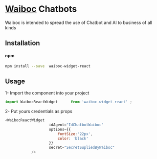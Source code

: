 # [Waiboc](https://www.waiboc.com) Chatbots

Waiboc is intended to spread the use of Chatbot and AI to business of all kinds

## Installation

#### npm
```bash
npm install --save  waiboc-widget-react
```
## Usage

1- Import the component into your project


```js
import WaibocReactWidget      from 'waiboc-widget-react' ;

```

2- Put yours credentials as props

```js
<WaibocReactWidget
                    idAgent="IdChatbotWaiboc"
                    options={{
                        fontSize:'22px',
                        color: 'black'
                    }}
                    secret="SecretSupliedByWaiboc"
            />
```